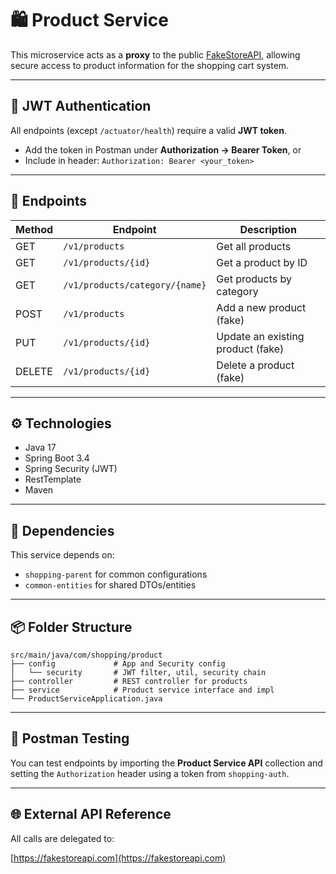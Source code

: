 # 🛍️ Product Service

This microservice acts as a **proxy** to the public [FakeStoreAPI](https://fakestoreapi.com), allowing secure access to product information for the shopping cart system.

---

## 🔐 JWT Authentication

All endpoints (except `/actuator/health`) require a valid **JWT token**.

- Add the token in Postman under **Authorization → Bearer Token**, or
- Include in header: `Authorization: Bearer <your_token>`

---

## 🚀 Endpoints

| Method | Endpoint                          | Description                              |
|--------|-----------------------------------|------------------------------------------|
| GET    | `/v1/products`                    | Get all products                         |
| GET    | `/v1/products/{id}`               | Get a product by ID                      |
| GET    | `/v1/products/category/{name}`    | Get products by category                 |
| POST   | `/v1/products`                    | Add a new product (fake)                 |
| PUT    | `/v1/products/{id}`               | Update an existing product (fake)        |
| DELETE | `/v1/products/{id}`               | Delete a product (fake)                  |

---

## ⚙️ Technologies

- Java 17
- Spring Boot 3.4
- Spring Security (JWT)
- RestTemplate
- Maven

---

## 🧩 Dependencies

This service depends on:

- `shopping-parent` for common configurations
- `common-entities` for shared DTOs/entities

---

## 📦 Folder Structure

```
src/main/java/com/shopping/product
├── config             # App and Security config
│   └── security       # JWT filter, util, security chain
├── controller         # REST controller for products
├── service            # Product service interface and impl
└── ProductServiceApplication.java
```

---

## 🧪 Postman Testing

You can test endpoints by importing the **Product Service API** collection and setting the `Authorization` header using a token from `shopping-auth`.

---

## 🌐 External API Reference

All calls are delegated to:

[https://fakestoreapi.com](https://fakestoreapi.com)

